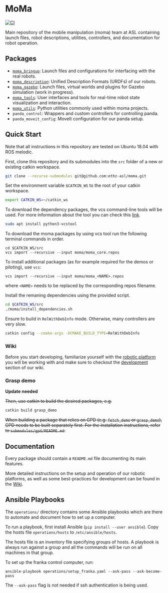 # MoMa

[![CI](https://github.com/ethz-asl/moma/actions/workflows/main.yml/badge.svg)](https://github.com/ethz-asl/moma/actions/workflows/main.yml)

Main repository of the mobile manipulation (moma) team at ASL containing launch files, robot descriptions, utilities, controllers, and documentation for robot operation.

## Packages

- [`moma_bringup`](moma_bringup/README.md): Launch files and configurations for interfacing with the real robots.
- [`moma_description`](moma_description/README.md): Unified Description Formats (URDFs) of our robots.
- [`moma_gazebo`](moma_gazebo/README.md): Launch files, virtual worlds and plugins for Gazebo simulation (work in progress).
- [`moma_tools`](moma_tools/README.md): User interfaces and tools for real-time robot state visualization and interaction.
- [`moma_utils`](moma_utils/README.md): Python utilities commonly used within moma projects.
- `panda_control`: Wrappers and custom controllers for controlling panda.
- `panda_moveit_config`: MoveIt configuration for our panda setup.

## Quick Start

Note that all instructions in this repository are tested on Ubuntu 18.04 with ROS melodic.

First, clone this repository and its submodules into the `src` folder of a new or existing catkin workspace.

```bash
git clone --recurse-submodules git@github.com:ethz-asl/moma.git
```

Set the environment variable `$CATKIN_WS` to the root of your catkin workspace.

```bash
export CATKIN_WS=~/catkin_ws
```

To download the dependency packages, the vcs command-line tools will be used. For more information about the tool you can check this [link](http://wiki.ros.org/vcstool).

```bash
sudo apt install python3-vcstool
```

To download the moma packages by using vcs tool run the following terminal commands in order.

```
cd $CATKIN_WS/src
vcs import --recursive --input moma/moma_core.repos
```

To install additional packages (as for example required for the demos or piloting), use `vcs`:

```
vcs import --recursive --input moma/moma_<NAME>.repos
```

where `<NAME>` needs to be replaced by the corresponding repos filename.

Install the remaning dependencies using the provided script.

```bash
cd $CATKIN_WS/src
./moma/install_dependencies.sh
```

Ensure to build in `RelWithDebInfo` mode. Otherwise, many controllers are very slow.

```bash
catkin config --cmake-args -DCMAKE_BUILD_TYPE=RelWithDebInfo
```

### Wiki

Before you start developing, familiarize yourself with the [robotic platform](https://github.com/ethz-asl/moma/wiki/Robots) you will be working with and make sure to checkout the [development](https://github.com/ethz-asl/moma/wiki/Development) section of our wiki.

### Grasp demo

**Update needed**

~~Then, use catkin to build the desired packages, e.g.~~

```bash
catkin build grasp_demo
```

~~When building a package that relies on GPD (e.g. `fetch_demo` or `grasp_demo`), GPD needs to be built separately first. For the installation instructions, refer to `submodules/gpd/README.md`.~~

## Documentation

Every package should contain a `README.md` file documenting its main features.

More detailed instructions on the setup and operation of our robotic platforms, as well as some best-practices for development can be found in the [Wiki](https://github.com/ethz-asl/moma/wiki).

## Ansible Playbooks

The `operations/` directory contains some Ansible playbooks which are there to automate and document how to set up a computer.

To run a playbook, first install Ansible (`pip install --user ansible`). Copy the hosts file `operations/hosts` to `/etc/ansible/hosts`.

The hosts file is an inventory file specifying groups of hosts. A playbook is always run against a group and all the commands will be run on all machines in that group.

To set up the franka control computer, run:

```
ansible-playbook operations/setup_franka.yaml --ask-pass --ask-become-pass
```

The `--ask-pass` flag is not needed if ssh authentication is being used.
